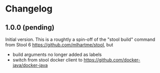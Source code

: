 # Changelog

## 1.0.0 (pending)

Initial version. This is a roughtly a spin-off of the "stool build" command from 
Stool 6 https://github.com/mlhartme/stool, but

* build arguments no longer added as labels
* switch from stool docker client to https://github.com/docker-java/docker-java